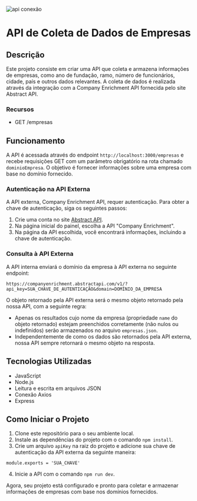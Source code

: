 ![api conexão](https://github.com/Danifeares/integration_with_other_apis/assets/117787402/603ddbf2-2fb0-4df1-9e65-74e4e4c9bc50)

# API de Coleta de Dados de Empresas

## Descrição

Este projeto consiste em criar uma API que coleta e armazena informações de empresas, como ano de fundação, ramo, número de funcionários, cidade, país e outros dados relevantes. A coleta de dados é realizada através da integração com a Company Enrichment API fornecida pelo site Abstract API.

### Recursos

- GET /empresas

## Funcionamento

A API é acessada através do endpoint `http://localhost:3000/empresas` e recebe requisições GET com um parâmetro obrigatório na rota chamado `dominioEmpresa`. O objetivo é fornecer informações sobre uma empresa com base no domínio fornecido.

### Autenticação na API Externa

A API externa, Company Enrichment API, requer autenticação. Para obter a chave de autenticação, siga os seguintes passos:

1. Crie uma conta no site [Abstract API](https://www.abstractapi.com/).
2. Na página inicial do painel, escolha a API "Company Enrichment".
3. Na página da API escolhida, você encontrará informações, incluindo a chave de autenticação.

### Consulta à API Externa

A API interna enviará o domínio da empresa à API externa no seguinte endpoint:

```
https://companyenrichment.abstractapi.com/v1/?api_key=SUA_CHAVE_DE_AUTENTICAÇÃO&domain=DOMÍNIO_DA_EMPRESA
```


O objeto retornado pela API externa será o mesmo objeto retornado pela nossa API, com a seguinte regra:

- Apenas os resultados cujo nome da empresa (propriedade `name` do objeto retornado) estejam preenchidos corretamente (não nulos ou indefinidos) serão armazenados no arquivo `empresas.json`.
- Independentemente de como os dados são retornados pela API externa, nossa API sempre retornará o mesmo objeto na resposta.

## Tecnologias Utilizadas

- JavaScript
- Node.js
- Leitura e escrita em arquivos JSON
- Conexão Axios
- Express

## Como Iniciar o Projeto

1. Clone este repositório para o seu ambiente local.
2. Instale as dependências do projeto com o comando `npm install`.
3. Crie um arquivo `apiKey` na raiz do projeto e adicione sua chave de autenticação da API externa da seguinte maneira:

```
module.exports = 'SUA_CHAVE'
```


4. Inicie a API com o comando `npm run dev`.

Agora, seu projeto está configurado e pronto para coletar e armazenar informações de empresas com base nos domínios fornecidos.



